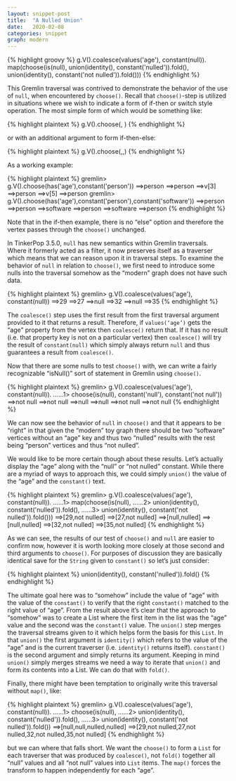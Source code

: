 ```yaml
---
layout: snippet-post
title:  "A Nulled Union"
date:   2020-02-08
categories: snippet
graph: modern
---
```


{% highlight groovy %}
g.V().coalesce(values('age'), constant(null)).
  map(choose(is(null), 
             union(identity(), constant('nulled')).fold(), 
             union(identity(), constant('not nulled')).fold()))
{% endhighlight %}

This Gremlin traversal was contrived to demonstrate the behavior of the use of `null`, when encountered by `choose()`. Recall that `choose()`-step is utilized in situations where we wish to indicate a form of if-then or switch style operation. The most simple form of which would be something like:

{% highlight plaintext %}
g.V().choose(<condition>, <then>)
{% endhighlight %}

or with an additional argument to form if-then-else:

{% highlight plaintext %}
g.V().choose(<condition>,<then>,<else>)
{% endhighlight %}

As a working example:

{% highlight plaintext %}
gremlin> g.V().choose(has('age'),constant('person'))
==>person
==>person
==>v[3]
==>person
==>v[5]
==>person
gremlin> g.V().choose(has('age'),constant('person'),constant('software'))
==>person
==>person
==>software
==>person
==>software
==>person
{% endhighlight %}

Note that in the if-then example, there is no “else” option and therefore the vertex passes through the `choose()` unchanged. 

In TinkerPop 3.5.0, `null` has new semantics within Gremlin traversals. Where it formerly acted as a filter, it now preserves itself as a traverser which means that we can reason upon it in traversal steps. To examine the behavior of `null` in relation to `choose()`, we first need to introduce some nulls into the traversal somehow as the “modern” graph does not have such data. 

{% highlight plaintext %}
gremlin> g.V().coalesce(values('age'), constant(null))
==>29
==>27
==>null
==>32
==>null
==>35
{% endhighlight %}

The `coalesce()` step uses the first result from the first traversal argument provided to it that returns a result. Therefore, if `values(‘age’)` gets the “age” property from the vertex then `coalesce()` return that. If it has no result (i.e. that property key is not on a particular vertex) then `coalesce()` will try the result of `constant(null)` which simply always return `null` and thus guarantees a result from `coalesce()`.

Now that there are some nulls to test `choose()` with, we can write a fairly recognizable “isNull()” sort of statement in Gremlin using `choose()`.

{% highlight plaintext %}
gremlin> g.V().coalesce(values('age'), constant(null)).
......1>   choose(is(null), constant('null'), constant('not null'))
==>not null
==>not null
==>null
==>null
==>not null
==>not null
{% endhighlight %}

We can now see the behavior of `null` in `choose()` and that it appears to be “right” in that given the “modern” toy graph there should be two “software” vertices without an “age” key and thus two “nulled” results with the rest being “person” vertices and thus “not nulled”.

We would like to be more certain though about these results. Let’s actually display the “age” along with the “null” or “not nulled” constant. While there are a myriad of ways to approach this, we could simply `union()` the value of the “age” and the `constant()` text.

{% highlight plaintext %}
gremlin> g.V().coalesce(values('age'), constant(null)).
......1>   map(choose(is(null), 
......2>              union(identity(), constant('nulled')).fold(), 
......3>              union(identity(), constant('not nulled')).fold()))
==>[29,not nulled]
==>[27,not nulled]
==>[null,nulled]
==>[null,nulled]
==>[32,not nulled]
==>[35,not nulled]
{% endhighlight %}

As we can see, the results of our test of `choose()` and `null` are easier to confirm now, however it is worth looking more closely at those second and third arguments to `choose()`. For purposes of discussion they are basically identical save for the `String` given to `constant()` so let’s just consider:

{% highlight plaintext %}
union(identity(), constant('nulled')).fold()
{% endhighlight %}

The ultimate goal here was to “somehow” include the value of “age” with the value of the `constant()` to verify that the right `constant()` matched to the right value of “age”. From the result above it’s clear that the approach to “somehow” was to create a List where the first item in the list was the “age” value and the second was the `constant()` value. The `union()` step merges the traversal streams given to it which helps form the basis for this `List`. In that `union()` the first argument is `identity()` which refers to the value of the “age” and is the current traverser (i.e. `identity()` returns itself). `constant()` is the second argument and simply returns its argument. Keeping in mind `union()` simply merges streams we need a way to iterate that `union()` and form its contents into a List. We can do that with `fold()`. 

Finally, there might have been temptation to originally write this traversal without `map()`, like:

{% highlight plaintext %}
gremlin> g.V().coalesce(values('age'), constant(null)).
......1>   choose(is(null), 
......2>          union(identity(), constant('nulled')).fold(), 
......3>          union(identity(), constant('not nulled')).fold())
==>[null,null,nulled,nulled]
==>[29,not nulled,27,not nulled,32,not nulled,35,not nulled]
{% endhighlight %}

but we can where that falls short. We want the `choose()` to form a `List` for each traverser that was produced by `coalesce()`, not `fold()` together all “null” values and all “not null” values into `List` items. The `map()` forces the transform to happen independently for each “age”.
